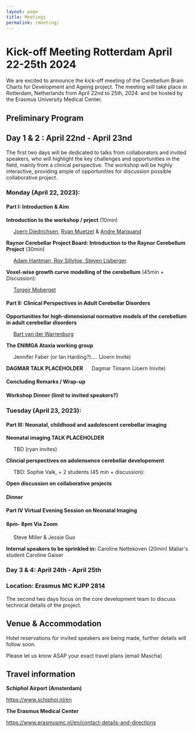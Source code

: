 ```yaml
---
layout: page
title: Meetings
permalink: /meeting/
---
```


# Kick-off Meeting Rotterdam April 22-25th 2024

We are excited to announce the kick-off meeting of the Cerebellum Brain Charts for Development and Ageing project. The meeting will take place in Rotterdam, Netherlands from April 22nd to 25th, 2024. and be hosted by the Erasmus University Medical Center.

## Preliminary Program

## Day 1 & 2 : April 22nd - April 23nd
The first two days will be dedicated to talks from collaborators and invited speakers, who will highlight the key challenges and opportunities in the field, mainly from a clinical perspective. The workshop will be highly interactive, providing ample of opportunities for discussion possible collaborative project.


### Monday (April 22, 2023):
#### Part I: Introduction & Aim

**Introduction to the workshop / prject** (10min) 

&nbsp;&nbsp;&nbsp;&nbsp; [Joern Diedrichsen](https://diedrichsenlab.org), [Ryan Muetzel](https://ipni.nl/people/) & [Andre Marquand](https://www.ru.nl/en/people/marquand-a)

**Raynor Cerebellar Project Board: Introduction to the Raynor Cerebellum Project** (30min)

&nbsp;&nbsp;&nbsp;&nbsp; [Adam Hantman, Roy Sillytoe, Steven Lisberger](https://raynorcerebellumproject.org/our-team-2/)

**Voxel-wise growth curve modelling of the cerebellum** (45min + Discussion): 

&nbsp;&nbsp;&nbsp;&nbsp; [Torgeir Moberget](https://ous-research.no/home/brain-plasticity/Group+members/17879)

#### Part II: Clinical Perspectives in Adult Cerebellar Disorders 

**Opportunities for high-dimensional normative models of the cerebellum in adult cerebellar disorders**

&nbsp;&nbsp;&nbsp;&nbsp; [Bart van der Warrenburg](https://www.radboudumc.nl/en/news/2020/a-personal-glimpse-of-bart-van-de-warrenburg) 

**The ENIMGA Ataxia working group** 

&nbsp;&nbsp;&nbsp;&nbsp; Jennifer Faber (or Ian Harding?).... (Joern Invite)

**DAGMAR TALK PLACEHOLDER**
&nbsp;&nbsp;&nbsp;&nbsp; Dagmar Timann (Joern Inivite) 

#### Concluding Remarks / Wrap-up

#### Workshop Dinner (limit to invited speakers?)

### Tuesday (April 23, 2023):
#### Part III: Neonatal, childhood and aadolescent cerebellar imaging

**Neonatal imaging TALK PLACEHOLDER**

&nbsp;&nbsp;&nbsp;&nbsp; TBD (ryan invites)

**Clincial perspectives on adolensence cerebellar developement**

&nbsp;&nbsp;&nbsp;&nbsp;  TBD: Sophie Valk, + 2 students (45 min + discussion):  

**Open discussion on collaborative projects**

#### Dinner

#### Part IV Virtual Evening Session on Neonatal Imaging 
#### 6pm- 8pm Via Zoom

&nbsp;&nbsp;&nbsp;&nbsp; Steve Miller & Jessie Guo  






**Internal speakers to be sprinkled in:** 
Caroline Nettekoven (20min)
Mallar's student <??> 
Caroline Gaiser 




### Day 3 & 4: April 24th - April 25th
### Location: Erasmus MC KJPP 2814
The second two days focus on the core development team to discuss technical details of the project.

## Venue & Accommodation
Hotel reservations for invited speakers are being made, further details will follow soon.

Please let us know ASAP your exact travel plans (email Mascha) 


## Travel information

**Schiphol Airport (Amsterdam)**

https://www.schiphol.nl/en



**The Erasmus Medical Center**

https://www.erasmusmc.nl/en/contact-details-and-directions


<DIRECTIONS> 



